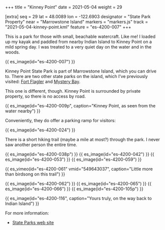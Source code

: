 +++
title = "Kinney Point"
date = 2021-05-04
weight = 29

[extra]
seq = 29
lat = 48.0089
lon = -122.6903
designator = "State Park Property"
near = "Marrowstone Island"
markers = "markers.js"
track = "2021-05-04-kinney-point.kml"
feature = "es-4200-007"
+++

This is a park for those with small, beachable watercraft. Like me! I loaded up my kayak and paddled from nearby Indian Island to Kinney Point on a mild spring day. I was treated to a very quiet day on the water and in the woods.

{{ es_image(id="es-4200-007") }}

<!-- more -->

Kinney Point State Park is part of Marrowstone Island, which you can drive to. There are two other state parks on the island, which I've previously visited: [Fort Flagler](../fort-flagler) and [Mystery Bay](../mystery-bay).

This one is different, though. Kinney Point is surrounded by private property, so there is no access by road.

{{ es_image(id="es-4200-009p", caption="Kinney Point, as seen from the water nearby") }}

Conveniently, they do offer a parking ramp for visitors:

{{ es_image(id="es-4200-024") }}

There is a short hiking trail (maybe a mile at most?) through the park. I never saw another person the entire time.

{{ es_image(id="es-4200-038p") }}
{{ es_image(id="es-4200-042") }}
{{ es_image(id="es-4200-053") }}
{{ es_image(id="es-4200-059") }}

{{ es_vimeo(id="es-4200-061" vmid="549643037", caption="Little more than birdsong on this trail") }}

{{ es_image(id="es-4200-062") }}
{{ es_image(id="es-4200-065") }}
{{ es_image(id="es-4200-066") }}
{{ es_image(id="es-4200-105p") }}

{{ es_image(id="es-4200-116", caption="Yours truly, on the way back to Indian Island") }}

For more information:

* [State Parks web site](https://parks.state.wa.us/528/Kinney-Point)
